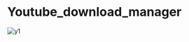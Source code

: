 # Youtube_download_manager
![y1](https://user-images.githubusercontent.com/79098078/107989286-a8c57a80-6fda-11eb-90af-3be2ce93c9de.png)

